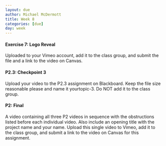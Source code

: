 ```yaml
---
layout: due
author: Michael McDermott
title: Week 8
categories: [due]
day: week
---
```

#### Exercise 7: Logo Reveal
Uploaded to your Vimeo account, add it to the class group, and submit the file and a link to the video on Canvas.

#### P2.3: Checkpoint 3
Upload your video to the P2.3 assignment on Blackboard. Keep the file size reasonable please and name it yourtopic-3. Do NOT add it to the class group.

#### P2: Final
A video containing all three P2 videos in sequence with the obstructions listed before each individual video. Also include an opening title with the project name and your name. Upload this single video to Vimeo, add it to the class group, and submit a link to the video on Canvas for this assignment. 